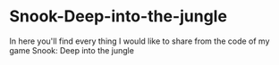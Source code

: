 # Snook-Deep-into-the-jungle
In here you'll find every thing I would like to share from the code of my game Snook: Deep into the jungle
